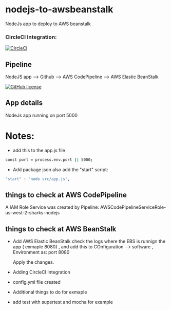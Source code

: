 # nodejs-to-awsbeanstalk
 NodeJs app to deploy to AWS beanstalk

### CircleCI Integration:
[![CircleCI](https://circleci.com/gh/jfcb853/nodejs-to-awsbeanstalk.svg?style=svg)](https://app.circleci.com/pipelines/github/jfcb853/nodejs-to-awsbeanstalk)

## Pipeline

NodeJS app --> Github --> AWS CodePipeline --> AWS Elastic BeanStalk 

[![GitHub license](https://img.shields.io/badge/license-MIT-blue.svg)](https://github.com/jfcb853/nodejs-to-awsbeanstalk/blob/master/LICENSE)

## App details
 NodeJs app running on port 5000

 # Notes:
 - add this to the app.js file
 ```sh
 const port = process.env.port || 5000;
```
 - Add package json also add the "start" script: 
 ```sh
 "start" : "node src/app.js",
 ```

## things to check at AWS CodePipeline
A IAM Role Service was created by Pipeline:
AWSCodePipelineServiceRole-us-west-2-sharks-nodejs

## things to check at AWS BeanStalk
- Add AWS Elastic BeanStalk check the logs where the EBS is runnign the app ( exmaple 8080) , and add this to COnfiguration --> software , Environment as:
    port  8080

    Apply the changes.

- Adding CircleCI Integration
 * config.yml file created 

- Additional things to do for exmaple
 * add test with supertest and mocha for example


